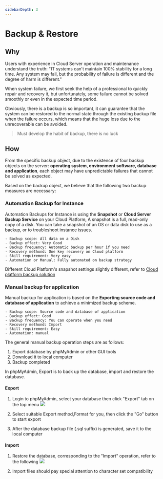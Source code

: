 ```yaml
---
sidebarDepth: 3
---
```


# Backup & Restore

## Why

Users with experience in Cloud Server operation and maintenance understand the truth: "IT systems can't maintain 100% stability for a long time. Any system may fail, but the probability of failure is different and the degree of harm is different."

When system failure, we first seek the help of a professional to quickly repair and recovery it, but unfortunately, some failure cannot be solved smoothly or even in the expected time period.

Obviously, there is a backup is so important, it can guarantee that the system can be restored to the normal state through the existing backup file when the failure occurs, which means that the huge loss due to the unrecoverable can be avoided.

> Must develop the habit of backup, there is no luck

## How

From the specific backup object, due to the existence of four backup objects on the server: **operating system, environment software, database and application**, each object may have unpredictable failures that cannot be solved as expected.

Based on the backup object, we believe that the following two backup measures are necessary:

### Automation Backup for Instance

Automation Backups for Instance is using the **Snapshot** or **Cloud Server Backup Service** on your Cloud Platform, A snapshot is a full, read-only copy of a disk. You can take a snapshot of an OS or data disk to use as a backup, or to troubleshoot instance issues.

```
- Backup scope: All data on a Disk
- Backup effect: Very Good
- Backup frequency: Automatic backup per hour if you need
- Recovery methond: One key recovery on Cloud platform
- Skill requirement: Very easy 
- Automation or Manual: Fully automated on backup strategy
```

Different Cloud Platform's snapshot settings slightly different, refer to [Cloud platform backup solution](https://support.websoft9.com/docs/faq/tech-instance.html)

### Manual backup for application

Manual backup for application is based on the **Exporting source code and database of application** to achieve a minimized backup scheme.

```
- Backup scope: Source code and database of application
- Backup effect: Good
- Backup frequency: You can operate when you need
- Recovery methond: Import
- Skill requirement: Easy 
- Automation: manual
```
The general manual backup operation steps are as follows:

1. Export database by phpMyAdmin or other GUI tools
2. Download it to local computer
3. Backup completed

In phpMyAdmin, Export is to back up the database, import and restore the database.

#### Export

1. Login to phpMyAdmin, select your database then click "Export" tab on the top menu
   ![](http://libs.websoft9.com/Websoft9/DocsPicture/en/phpmyadmin/phpmyadmin-export-websoft9.png)

2. Select suitable Export method,Format for you, then click the "Go" button to start export

3. After the database backup file (.sql suffix) is generated, save it to the local computer


#### Import

1. Restore the database, corresponding to the "Import" operation, refer to the following
   ![](https://libs.websoft9.com/Websoft9/DocsPicture/en/mysql/mysql-import-websoft9.png)

2. Import files should pay special attention to character set compatibility